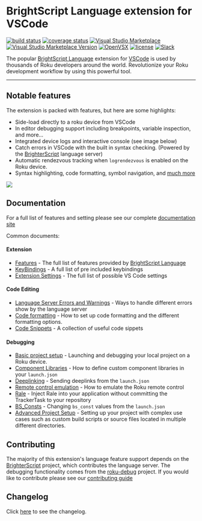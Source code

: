 # BrightScript Language extension for VSCode

[![build status](https://img.shields.io/github/workflow/status/rokucommunity/vscode-brightscript-language/build.svg?logo=github)](https://github.com/rokucommunity/vscode-brightscript-language/actions?query=workflow%3Abuild)
[![coverage status](https://img.shields.io/coveralls/github/rokucommunity/vscode-brightscript-language?logo=coveralls)](https://coveralls.io/github/rokucommunity/vscode-brightscript-language?branch=master)
[![Visual Studio Marketplace](https://vsmarketplacebadge.apphb.com/installs-short/RokuCommunity.brightscript.svg?logo=visual-studio-code)](https://marketplace.visualstudio.com/items?itemName=RokuCommunity.brightscript)
[![Visual Studio Marketplace Version](https://img.shields.io/visual-studio-marketplace/v/RokuCommunity.brightscript.svg?logo=visual-studio-code&label=VSCode)](https://marketplace.visualstudio.com/items?itemName=RokuCommunity.brightscript)
[![OpenVSX](https://img.shields.io/open-vsx/v/RokuCommunity/brightscript.svg?label=OpenVSX)](https://open-vsx.org/extension/RokuCommunity/brightscript)
[![license](https://img.shields.io/github/license/rokucommunity/vscode-brightscript-language.svg)](LICENSE)
[![Slack](https://img.shields.io/badge/Slack-RokuCommunity-4A154B?logo=slack)](https://join.slack.com/t/rokudevelopers/shared_invite/zt-4vw7rg6v-NH46oY7hTktpRIBM_zGvwA)

The popular [BrightScript Language](https://marketplace.visualstudio.com/items?itemName=RokuCommunity.brightscript) extension for [VSCode](https://code.visualstudio.com/) is used by thousands of Roku developers around the world. Revolutionize your Roku development workflow by using this powerful tool.

<hr>

## Notable features
The extension is packed with features, but here are some highlights:
 - Side-load directly to a roku device from VSCode
 - In editor debugging support including breakpoints, variable inspection, and more...
 - Integrated device logs and interactive console (see image below)
 - Catch errors in VSCode with the built in syntax checking. (Powered by the [BrighterScript](https://github.com/rokucommunity/brighterscript) language server)
 - Automatic rendezvous tracking when `logrendezvous` is enabled on the Roku device.
 - Syntax highlighting, code formatting, symbol navigation, and [much more]([features.html](https://rokucommunity.github.io/vscode-brightscript-language/features.html))

<img src="https://user-images.githubusercontent.com/2544493/78854455-5e08c880-79ef-11ea-8eb4-1f2d74230842.gif"/>

## Documentation
For a full list of features and setting please see our complete [documentation site](https://rokucommunity.github.io/vscode-brightscript-language)

Common documents:

#### Extension
 - [Features](https://rokucommunity.github.io/vscode-brightscript-language/features.html) - The full list of features provided by [BrightScript Language](https://marketplace.visualstudio.com/items?itemName=RokuCommunity.brightscript)
 - [KeyBindings](https://rokucommunity.github.io/vscode-brightscript-language/keyboard-shortcuts.html) - A full list of pre included keybindings
 - [Extension Settings](https://rokucommunity.github.io/vscode-brightscript-language/extesnion-settings.html) - The full list of possible VS Code settings
#### Code Editing
 - [Language Server Errors and Warnings](https://rokucommunity.github.io/vscode-brightscript-language/Editing/error-handling.html) - Ways to handle different errors show by the language server
 - [Code formatting](https://rokucommunity.github.io/vscode-brightscript-language/Editing/code-formatting.html) - How to set up code formatting and the different formatting options.
 - [Code Snippets](https://rokucommunity.github.io/vscode-brightscript-language/Editing/snippets.html) - A collection of useful code sippets

#### Debugging
 - [Basic project setup](https://rokucommunity.github.io/vscode-brightscript-language/Debugging/index.html) - Launching and debugging your local project on a Roku device.
 - [Component Libraries](https://rokucommunity.github.io/vscode-brightscript-language/Debugging/component-libraries.html) - How to define custom component libraries in your `launch.json`
 - [Deeplinking](https://rokucommunity.github.io/vscode-brightscript-language/Debugging/deep-linking.html) - Sending deeplinks from the `launch.json`
 - [Remote control emulation](https://rokucommunity.github.io/vscode-brightscript-language/Debugging/roku-remote-control.html) - How to emulate the Roku remote control
 - [Rale](https://rokucommunity.github.io/vscode-brightscript-language/Debugging/rale.html) - Inject Rale into your application without committing the TrackerTask to your repository
 - [BS_Consts](https://rokucommunity.github.io/vscode-brightscript-language/Debugging/bs-const.html) - Changing `bs_const` values from the `launch.json`
 - [Advanced Project Setup](https://rokucommunity.github.io/vscode-brightscript-language/Debugging/advanced-project-setup.html) - Setting up your project with complex use cases such as custom build scripts or source files located in multiple different directories.
## Contributing

The majority of this extension's language feature support depends on the [BrighterScript](https://github.com/RokuCommunity/brighterscript) project, which contributes the language server. The debugging functionality comes from the [roku-debug](https://github.com/RokuCommunity/roku-debug) project. If you would like to contribute please see our [contributing guide](https://rokucommunity.github.io/vscode-brightscript-language/contributing.html)

## Changelog

Click [here](https://github.com/RokuCommunity/vscode-brightscript-language/blob/master/CHANGELOG.md) to see the changelog.
